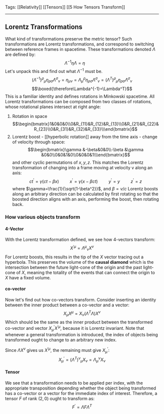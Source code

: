 Tags: [[Relativity]] [[Tensors]] [[5 How Tensors Transform]]
___
## Lorentz Transformations
What kind of transformations preserve the metric tensor? Such transformations are Lorentz transformations, and correspond to switching between reference frames in spacetime. These transformations denoted $\Lambda$ are defined by: 
$$\Lambda^{-1} \eta \Lambda=\eta\ \ \ \ \ \ \ \ \ \ \ \ $$
Let's unpack this and find out what $\Lambda^{-1}$ must be. 
$${\left(\Lambda^{-1}\right)^\rho}_\mu\eta_{\rho\sigma}{\Lambda^\sigma}_\nu=\eta_{\mu\nu}={\Lambda_\mu}^\rho\eta_{\rho\sigma}{\Lambda^\sigma}_\nu={\left(\Lambda^T\right)^\rho}_\mu\eta_{\rho\sigma}{\Lambda^\sigma}_\nu$$
$$\boxed{\therefore\Lambda^{-1}=\Lambda^T}$$
This is a familiar identity and defines rotations in Minkowski spacetime. All Lorentz transformations can be composed from two classes of rotations, whose rotational planes intersect at right angle:
1. Rotation in space $$\begin{bmatrix}1&0&0&0\\0&R_{11}&R_{12}&R_{13}\\0&R_{21}&R_{22}&R_{23}\\0&R_{31}&R_{32}&R_{33}\\\end{bmatrix}$$
2. Lorentz boost - [[hyperbolic rotation]] away from the time axis - change of velocity through space: $$\begin{bmatrix}\gamma &-\beta&0&0\\-\beta &\gamma &0&0\\0&0&1&0\\0&0&0&1\\\end{bmatrix}$$ and other cyclic permutations of $x,y,z$.
	This matches the Lorentz transformation of changing into a frame moving at velocity v along an axis: $$ct^\prime=\gamma\left(ct-\beta x\right)\ \ \ \ \ \ \ \ \  
x^\prime = \gamma\left(x-\beta ct\right)\ \ \ \ \ \ \ \ \  
y^\prime=y\ \ \ \ \ \ \ \ \  
z^\prime=z$$where $\gamma=\frac{1}{\sqrt{1-\beta^2}}$, and $\beta = v/c$
	Lorentz boosts along an arbitrary direction can be calculated by first rotating so that the boosted direction aligns with an axis, performing the boost, then rotating back. 

### How various objects transform
#### 4-Vector
With the Lorentz transformation defined, we see how 4-vectors transform:
$$X^{\prime\mu}={\Lambda^{\mu}}_{\nu}X^\nu$$
For Lorentz boosts, this results in the tip of the $X$ vector tracing out a hyperbola. This preserves the volume of the **causal diamond** which is the intersection between the future light-cone of the origin and the past light-cone of $X$, meaning the totality of the events that can connect the origin to $X$ have a fixed volume.
#### co-vector
Now let's find out how co-vectors transform. Consider inserting an identity between the inner product between a co-vector and a vector:
$$X_\mu X^\mu=X_\nu\left(\Lambda^T \Lambda\right)X^\nu$$
Which should be the same as the inner product between the transformed co-vector and vector $X^\prime_\mu X^{\prime\mu}$, because it is Lorentz invariant. Note that whenever a general transformation is introduced, the index of objects being transformed ought to change to an arbitrary new index. 

Since $\Lambda X^\nu$ gives us $X^{\prime\mu}$, the remaining must give $X^\prime_\mu$:
$$X^\prime_\mu = {\left(\Lambda^T\right)^\nu}_\mu X_\nu ={\Lambda_\mu}^\nu X_\nu$$
#### Tensor
We see that a transformation needs to be applied per index, with the appropriate transposition depending whether the object being transformed has a co-vector or a vector for the immediate index of interest. Therefore, a tensor $F$ of rank $(2,0)$ ought to transform as:
$$
F^\prime=\Lambda F\Lambda^T
$$